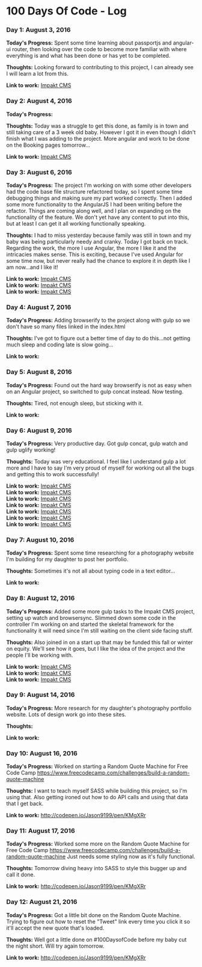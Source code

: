 # 100 Days Of Code - Log

### Day 1: August 3, 2016

**Today's Progress:** Spent some time learning about passportjs and angular-ui router, then looking over the code to become more familiar with where everything is and what has been done or has yet to be completed.

**Thoughts:** Looking forward to contributing to this project, I can already see I will learn a lot from this.

**Link to work:** [Impakt CMS](https://github.com/Impakt-cms/Impakt_cms/commit/65ff98b1c5f885fcf65f6af6b65120000fa59b66)

### Day 2: August 4, 2016

**Today's Progress:** 

**Thoughts:** Today was a struggle to get this done, as family is in town and still taking care of a 3 week old baby. However I got it in even though I didn't finish what I was adding to the project. More angular and work to be done on the Booking pages tomorrow...

**Link to work:** [Impakt CMS](https://github.com/Impakt-cms/Impakt_cms/commit/993c614e9e2f8934f21284da221ec0a6af0f3918)

### Day 3: August 6, 2016

**Today's Progress:** The project I'm working on with some other developers had the code base file structure refactored today, so I spent some time debugging things and making sure my part worked correctly. Then I added some more functionality to the AngularJS I had been writing before the refactor. Things are coming along well, and I plan on expanding on the functionality of the feature. We don't yet have any content to put into this, but at least I can get it all working functionally speaking.

**Thoughts:** I had to miss yesterday because family was still in town and my baby was being particularly needy and cranky. Today I got back on track. Regarding the work, the more I use Angular, the more I like it and the intricacies makes sense. This is exciting, because I've used Angular for some time now, but never really had the chance to explore it in depth like I am now...and I like it!

**Link to work:** [Impakt CMS](https://github.com/Impakt-cms/Impakt_cms/commit/682c3d844e713317be4abc28779d06cdf0acc459)  
**Link to work:** [Impakt CMS](https://github.com/Impakt-cms/Impakt_cms/commit/bc9a1a22580bc9deb32d4074d711dffa14ca9ca3)  
**Link to work:** [Impakt CMS](https://github.com/Impakt-cms/Impakt_cms/commit/7ff8f431f40d526fc320eceffb532fe3e31cded5)

### Day 4: August 7, 2016

**Today's Progress:** Adding browserify to the project along with gulp so we don't have so many files linked in the index.html

**Thoughts:** I've got to figure out a better time of day to do this...not getting much sleep and coding late is slow going...

**Link to work:** 

### Day 5: August 8, 2016

**Today's Progress:** Found out the hard way browserify is not as easy when on an Angular project, so switched to gulp concat instead. Now testing.

**Thoughts:** Tired, not enough sleep, but sticking with it.

**Link to work:** 

### Day 6: August 9, 2016

**Today's Progress:** Very productive day. Got gulp concat, gulp watch and gulp uglify working!

**Thoughts:** Today was very educational. I feel like I understand gulp a lot more and I have to say I'm very proud of myself for working out all the bugs and getting this to work successfully!

**Link to work:** [Impakt CMS](https://github.com/Impakt-cms/Impakt_cms/commit/37043fa3bec50eef8c4f269ff0a25287587e3405)  
**Link to work:** [Impakt CMS](https://github.com/Impakt-cms/Impakt_cms/commit/c08df56340be928d8c1cd362d68a9647115912ed)  
**Link to work:** [Impakt CMS](https://github.com/Impakt-cms/Impakt_cms/commit/24f356b92440ea5fc43da8b4857ded9ab4794a49)  
**Link to work:** [Impakt CMS](https://github.com/Impakt-cms/Impakt_cms/commit/aa0247c83ad15fd35a56829391f62bd41001d454)  
**Link to work:** [Impakt CMS](https://github.com/Impakt-cms/Impakt_cms/commit/05289b621a6580b4353b01b5f885e9ac6769f138)  
**Link to work:** [Impakt CMS](https://github.com/Impakt-cms/Impakt_cms/commit/ac8dcd2e85eaa308211fe15bd4938cff459a2f63)  
**Link to work:** [Impakt CMS](https://github.com/Impakt-cms/Impakt_cms/commit/b72b3e7ef5b88c92f8f99b0916393acc80e8b0bc)

### Day 7: August 10, 2016

**Today's Progress:** Spent some time researching for a photography website I'm building for my daughter to post her portfolio.

**Thoughts:** Sometimes it's not all about typing code in a text editor...

**Link to work:**

### Day 8: August 12, 2016

**Today's Progress:** Added some more gulp tasks to the Impakt CMS project, setting up watch and browsersync. Slimmed down some code in the controller I'm working on and started the skeletal framework for the functionality it will need since I'm still waiting on the client side facing stuff.

**Thoughts:** Also joined in on a start up that may be funded this fall or winter on equity. We'll see how it goes, but I like the idea of the project and the people I'll be working with.

**Link to work:** [Impakt CMS](https://github.com/Impakt-cms/Impakt_cms/commit/42dd515bd523b4f1dc0858ac94b14352f132cb07)  
**Link to work:** [Impakt CMS](https://github.com/Impakt-cms/Impakt_cms/commit/dfecb6244aff81e6f592b26b5a572f96104f0ce1)  
**Link to work:** [Impakt CMS](https://github.com/Impakt-cms/Impakt_cms/commit/c32775895202aa71924822d6920168bdec3f06a6)

### Day 9: August 14, 2016

**Today's Progress:** More research for my daughter's photography portfolio website. Lots of design work go into these sites.

**Thoughts:** 

**Link to work:** 

### Day 10: August 16, 2016

**Today's Progress:** Worked on starting a Random Quote Machine for Free Code Camp https://www.freecodecamp.com/challenges/build-a-random-quote-machine

**Thoughts:** I want to teach myself SASS while building this project, so I'm using that. Also getting ironed out how to do API calls and using that data that I get back.

**Link to work:** http://codepen.io/Jason9199/pen/KMgXRr

### Day 11: August 17, 2016

**Today's Progress:** Worked some more on the Random Quote Machine for Free Code Camp https://www.freecodecamp.com/challenges/build-a-random-quote-machine Just needs some styling now as it's fully functional.

**Thoughts:** Tomorrow diving heavy into SASS to style this bugger up and call it done.

**Link to work:** http://codepen.io/Jason9199/pen/KMgXRr

### Day 12: August 21, 2016

**Today's Progress:** Got a little bit done on the Random Quote Machine. Trying to figure out how to reset the "Tweet" link every time you click it so it'll accept the new quote that's loaded.

**Thoughts:** Well got a little done on #100DaysofCode before my baby cut the night short. Will try again tomorrow.

**Link to work:** http://codepen.io/Jason9199/pen/KMgXRr